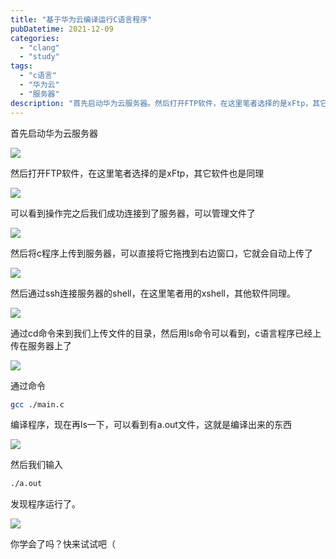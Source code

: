 ```yaml
---
title: "基于华为云编译运行C语言程序"
pubDatetime: 2021-12-09
categories:
  - "clang"
  - "study"
tags:
  - "c语言"
  - "华为云"
  - "服务器"
description: "首先启动华为云服务器。然后打开FTP软件，在这里笔者选择的是xFtp，其它软件也是同理。可以看到操作完之后我们成功连接到了服务器，可以管理文件了。"
---
```


首先启动华为云服务器

[![](/assets/images/1639025964-image-1024x518.png)](https://mxte.cc/?attachment_id=198)

然后打开FTP软件，在这里笔者选择的是xFtp，其它软件也是同理

[![](/assets/images/1639026320-image-1024x741.png)](https://mxte.cc/?attachment_id=199)

可以看到操作完之后我们成功连接到了服务器，可以管理文件了

[![](/assets/images/1639026599-image-1024x733.png)](https://mxte.cc/?attachment_id=201)

然后将c程序上传到服务器，可以直接将它拖拽到右边窗口，它就会自动上传了

[![](/assets/images/1639026671-image.png)](https://mxte.cc/?attachment_id=202)

然后通过ssh连接服务器的shell，在这里笔者用的xshell，其他软件同理。

[![](/assets/images/1639026788-image-1024x726.png)](https://mxte.cc/?attachment_id=203)

通过cd命令来到我们上传文件的目录，然后用ls命令可以看到，c语言程序已经上传在服务器上了

[![](/assets/images/1639026937-image-1024x547.png)](https://mxte.cc/?attachment_id=204)

通过命令

```bash
gcc ./main.c
```

编译程序，现在再ls一下，可以看到有a.out文件，这就是编译出来的东西

[![](/assets/images/1639027045-image-1024x326.png)](https://mxte.cc/?attachment_id=205)

然后我们输入

```bash
./a.out
```

发现程序运行了。

[![](/assets/images/1639027101-image-1024x134.png)](https://mxte.cc/?attachment_id=206)

你学会了吗？快来试试吧（
